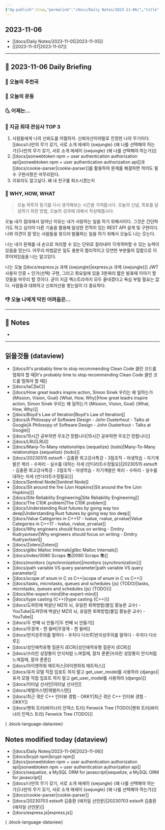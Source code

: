 ```yaml
---
{"dg-publish":true,"permalink":"/docs/Daily Notes/2023-11-06/","title":"2023-11-06","tags":[" DailyNote "]}
---
```



## 2023-11-06

- [[docs/Daily Notes/2023-11-05\|2023-11-05]] 
- [[2023-11-07\|2023-11-07]]

---

## 📅 2023-11-06 Daily Briefing

### 🎵 오늘의 추천곡

### 🏃 오늘의 운동

### 🌜 어제는...

### 🧠 지금 최대 관심사 TOP 3

1. 사람들에게 나의 신뢰도를 어필하자. 신뢰자산이야말로 진정한 나의 무기이다. [[docs/나만의 무기 갖기, 서로 소개 에세이 {swjungle} {왜 나를 선택해야 하는가}\|나만의 무기 갖기, 서로 소개 에세이 {swjungle} {왜 나를 선택해야 하는가}]]  
2. [[docs/jsonwebtoken npm + user authentication authorization api\|jsonwebtoken npm + user authentication authorization api]]과 [[docs/cookie-parser\|cookie-parser]]를 활용하여 문제를 해결하면 적어도 필수 구현사항은 마무리된다.
3. 이유라도 알고싶다. 왜 내 친구를 퇴소시켰는지

### 🚀 WHY, HOW, WHAT

> 오늘 하루의 동기를 다시 생각해보는 시간을 가져봅시다. 오늘의 신념, 목표를 달성하기 위한 방법, 오늘의 성과에 대해서 작성해봅시다.

오늘 내가 침대에서 일어난 이유는 내가 사랑하는 일을 하기 위해서이다. 그것은 간단하기도 하고 심지어 다른 기술을 활용해 달성한 전적이 있는 REST API 설계 및 구현이다. 나와 의견이 잘 맞는 사람들을 찾으러 발품파는 일을 하기 위해서 오늘도 나는 웃는다.

나는 내가 문제를 내 손으로 처리할 수 있는 단위로 잘라내어 각개격파할 수 있는 능력이 있음을 믿는다. 아무리 마법같은 일도 충분히 합리적이고 당연한 부분들의 집합으로 이루어져있음을 나는 알고있다.

나는 오늘 [[docs/express.js 과제 {swjungle}\|express.js 과제 {swjungle}]] JWT 사용자 인증 + 인가(선택) 구현, 그리고 화요일에 있을 3분짜리 짧은 발표때 이야기 할 것들을 마무리 할 것이다. 굳이 지금 엑스트라까지 모두 끝내겠다고 욕심 부릴 필요는 없다. 사람들과 대화하고 신뢰자산을 쌓는일이 더 중요하다.

### 👎 오늘 나에게 닥친 어려움은...

---

## 📝 Notes

- 

---

## 읽을것들 (dataview)

- [[docs/It's probably time to stop recommending Clean Code 클린 코드를 멈춰야 할 때\|It's probably time to stop recommending Clean Code 클린 코드를 멈춰야 할 때]]
- [[docs/IaC\|IaC]]
- [[docs/How great leadrs inspire action, Simon Sinek 우리는 왜 일하는가 {Mission, Vision, Goal} {What, How, Why}\|How great leadrs inspire action, Simon Sinek 우리는 왜 일하는가 {Mission, Vision, Goal} {What, How, Why}]]
- [[docs/Boyd's Law of Iteration\|Boyd's Law of Iteration]]
- [[docs/A Philosopy of Software Design - John Ousterhout - Talks at Google\|A Philosopy of Software Design - John Ousterhout - Talks at Google]]
- [[docs/15시간 공부하면 무조건 망합니다\|15시간 공부하면 무조건 망합니다]]
- [[docs/LRU\|LRU]]
- [[docs/Many-To-Many relationships {sequelize} {todo}\|Many-To-Many relationships {sequelize} {todo}]]
- [[docs/20230515 estsoft - 김충환 회고강사특강 - 3점조직 - 야생학습 - 자기계발은 복리 - 수파리 - 실수를 대하는 자세 {만다라트수정필요}\|20230515 estsoft - 김충환 회고강사특강 - 3점조직 - 야생학습 - 자기계발은 복리 - 수파리 - 실수를 대하는 자세 {만다라트수정필요}]]
- [[docs/Sentinel Node\|Sentinel Node]]
- [[docs/Sit around the fire {Jon Hopkins}\|Sit around the fire {Jon Hopkins}]]
- [[docs/Site Reliability Engineering\|Site Reliability Engineering]]
- [[docs/The C10K problem\|The C10K problem]]
- [[docs/Understanding Rust futures by going way too deep\|Understanding Rust futures by going way too deep]]
- [[docs/Value Categories in C++17 - lvalue, rvalue, prvalue\|Value Categories in C++17 - lvalue, rvalue, prvalue]]
- [[docs/Why engineers should focus on writing - Dmitry Kudryavtsevl\|Why engineers should focus on writing - Dmitry Kudryavtsevl]]
- [[docs/Zotero\|Zotero]]
- [[docs/glibc Malloc Internals\|glibc Malloc Internals]]
- [[docs/index/0080 Scraps 📚\|0080 Scraps 📚]]
- [[docs/monitors {synchronization}\|monitors {synchronization}]]
- [[docs/path variable VS query parameter\|path variable VS query parameter]]
- [[docs/scope of enum in C vs C++\|scope of enum in C vs C++]]
- [[docs/tasks, microtasks, queues and schedules {js} {TODO}\|tasks, microtasks, queues and schedules {js} {TODO}]]
- [[docs/the-expert-mind\|the-expert-mind]]
- [[docs/type casting {C++}\|type casting {C++}]]
- [[docs/도파민에 박살난 MZ의 뇌, 유일한 회복방법(몰입 황농문 교수) - YouTube\|도파민에 박살난 MZ의 뇌, 유일한 회복방법(몰입 황농문 교수) - YouTube]]
- [[docs/두 번째 뇌 만들기\|두 번째 뇌 만들기]]
- [[docs/무경계 - 켄 윌버\|무경계 - 켄 윌버]]
- [[docs/반지성주의를 말하다 - 우치다 다쓰루\|반지성주의를 말하다 - 우치다 다쓰루]]
- [[docs/성인애착유형 질문지 (ECR)\|성인애착유형 질문지 (ECR)]]
- [[docs/쓰라린 성장통이 안식처럼 느껴질때, 잘자 푼푼\|쓰라린 성장통이 안식처럼 느껴질때, 잘자 푼푼]]
- [[docs/아이젠하워 매트릭스\|아이젠하워 매트릭스]]
- [[docs/유저 모델 직접 임포트 하지 말고 get_user_model를 사용하라 {django}\|유저 모델 직접 임포트 하지 말고 get_user_model를 사용하라 {django}]]
- [[docs/이터널 선샤인\|이터널 선샤인]]
- [[docs/제텔카스텐\|제텔카스텐]]
- [[docs/최근 겪은 C++ 인터뷰 경험 - OKKY\|최근 겪은 C++ 인터뷰 경험 - OKKY]]
- [[docs/펜윅 트리(바이너리 인덱스 트리) Fenwick Tree {TODO}\|펜윅 트리(바이너리 인덱스 트리) Fenwick Tree {TODO}]]

{ .block-language-dataview}

## Notes modified today (dataview)

- [[docs/Daily Notes/2023-11-06\|2023-11-06]]
- [[docs/bcypt npm\|bcypt npm]]
- [[docs/jsonwebtoken npm + user authentication authorization api\|jsonwebtoken npm + user authentication authorization api]]
- [[docs/sequelize, a MySQL ORM for javascript\|sequelize, a MySQL ORM for javascript]]
- [[docs/나만의 무기 갖기, 서로 소개 에세이 {swjungle} {왜 나를 선택해야 하는가}\|나만의 무기 갖기, 서로 소개 에세이 {swjungle} {왜 나를 선택해야 하는가}]]
- [[docs/cookie-parser\|cookie-parser]]
- [[docs/20230703 estsoft 김충환 {애자일 선언문}\|20230703 estsoft 김충환 {애자일 선언문}]]
- [[docs/express.js\|express.js]]

{ .block-language-dataview}
